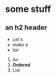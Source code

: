some stuff
==========

an h2 header
------------

* Let's
* _make a_
* list


1. An
2. **Ordered**
3. List

